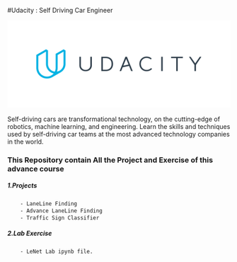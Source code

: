 #Udacity : Self Driving Car Engineer 

![udacity](https://github.com/Chirag078/Udacity_SelfDrivingCar_Engineer/blob/master/Udacity_logo.png?raw=true)

Self-driving cars are transformational technology, on the cutting-edge of robotics, machine learning, and engineering. Learn the skills and techniques used by self-driving car teams at the most advanced technology companies in the world.


### This Repository contain All the Project and Exercise of this advance course
##### 1.Projects
        - LaneLine Finding 
		- Advance LaneLine Finding 
		- Traffic Sign Classifier
		
##### 2.Lab Exercise
        - LeNet Lab ipynb file.




